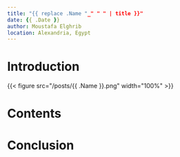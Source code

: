 ```yaml
---
title: "{{ replace .Name "_" " " | title }}"
date: {{ .Date }}
author: Moustafa Elghrib
location: Alexandria, Egypt
---
```


# Introduction

{{< figure src="/posts/{{ .Name }}.png" width="100%" >}}

# Contents

# Conclusion
